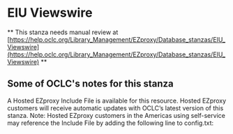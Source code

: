 # EIU Viewswire
** This stanza needs manual review at [https://help.oclc.org/Library_Management/EZproxy/Database_stanzas/EIU_Viewswire](https://help.oclc.org/Library_Management/EZproxy/Database_stanzas/EIU_Viewswire) **

## Some of OCLC's notes for this stanza

A Hosted EZproxy Include File is available for this resource. Hosted EZproxy customers will receive automatic updates with OCLC&rsquo;s latest version of this stanza. Note: Hosted EZproxy customers in the Americas using self-service may reference the Include File by adding the following line to config.txt:

&nbsp;

&nbsp;
